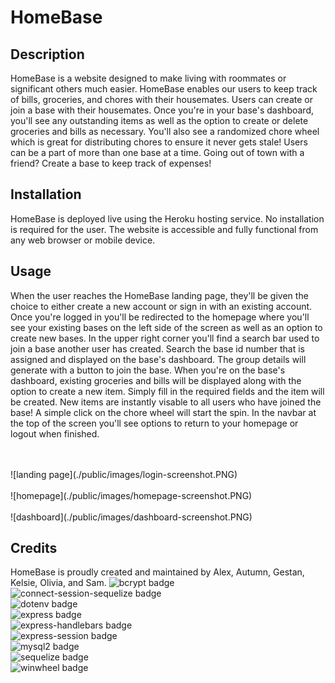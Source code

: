 # HomeBase

## Description
HomeBase is a website designed to make living with roommates or significant others much easier. HomeBase enables our users to keep track of bills, groceries, and chores with their housemates. Users can create or join a base with their housemates. Once you're in your base's dashboard, you'll see any outstanding items as well as the option to create or delete groceries and bills as necessary. You'll also see a randomized chore wheel which is great for distributing chores to ensure it never gets stale! Users can be a part of more than one base at a time. Going out of town with a friend? Create a base to keep track of expenses!

## Installation
HomeBase is deployed live using the Heroku hosting service. No installation is required for the user. The website is accessible and fully functional from any web browser or mobile device.

## Usage
When the user reaches the HomeBase landing page, they'll be given the choice to either create a new account or sign in with an existing account. Once you're logged in you'll be redirected to the homepage where you'll see your existing bases on the left side of the screen as well as an option to create new bases. In the upper right corner you'll find a search bar used to join a base another user has created. Search the base id number that is assigned and displayed on the base's dashboard. The group details will generate with a button to join the base. When you're on the base's dashboard, existing groceries and bills will be displayed along with the option to create a new item. Simply fill in the required fields and the item will be created. New items are instantly visable to all users who have joined the base! A simple click on the chore wheel will start the spin. In the navbar at the top of the screen you'll see options to return to your homepage or logout when finished.

</br>
</br>
![landing page](./public/images/login-screenshot.PNG)
</br>
</br>
![homepage](./public/images/homepage-screenshot.PNG)
</br>
</br>
![dashboard](./public/images/dashboard-screenshot.PNG)

## Credits
HomeBase is proudly created and maintained by Alex, Autumn, Gestan, Kelsie, Olivia, and Sam.
![bcrypt badge](https://img.shields.io/badge/bcrypt-5.0.1-blue)
</br>
![connect-session-sequelize badge](https://img.shields.io/badge/connect--session--sequelize-7.1.4-blue)
</br>
![dotenv badge](https://img.shields.io/badge/dotenv-16.0.1-green)
</br>
![express badge](https://img.shields.io/badge/express-4.18.1-green)
</br>
![express-handlebars badge](https://img.shields.io/badge/express--handlebars-6.0.6-blue)
</br>
![express-session badge](https://img.shields.io/badge/express--session-1.17.3-blue)
</br>
![mysql2 badge](https://img.shields.io/badge/mysql2-2.3.3-blue)
</br>
![sequelize badge](https://img.shields.io/badge/sequelize-6.21.4-blue)
</br>
![winwheel badge](https://img.shields.io/badge/winwheel-1.0.1-blue)






